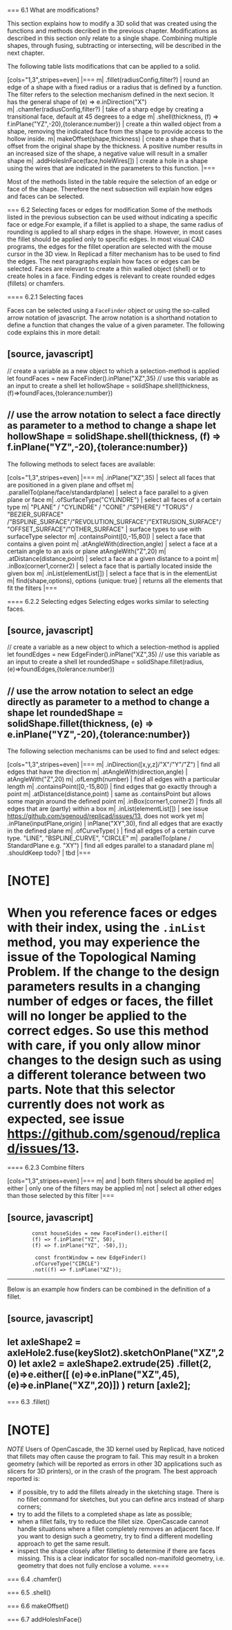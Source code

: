 === 6.1 What are modifications? 

This section explains how to modify a 3D solid that was created using the functions and methods decribed in the previous chapter. Modifications as described in this section only relate to a single shape. Combining multiple shapes, through fusing, subtracting or intersecting, will be described in the next chapter. 

The following table lists modifications that can be applied to a solid. 

[cols="1,3",stripes=even]
|===
m| .fillet(radiusConfig,filter?)                                    | round an edge of a shape with a fixed radius or a radius that is defined by a function. The filter refers to the selection mechanism defined in the next secion. It has the general shape of (e) => e.inDirection("X")  
m| .chamfer(radiusConfig,filter?)                                   | take of a sharp edge by creating a transitional face, default at 45 degrees to a edge
m| .shell(thickness, (f) => f.inPlane("YZ",-20),{tolerance:number}) | create a thin walled object from a shape, removing the indicated face from the shape to provide access to the hollow inside. 
m| makeOffset(shape,thickness)                                      | create a shape that is offset from the original shape by the thickness. A positive number results in an increased size of the shape, a negative value will result in a smaller shape
m| .addHolesInFace(face,holeWires[])                                 | create a hole in a shape using the wires that are indicated in the parameters to this function. 
|===

Most of the methods listed in the table require the selection of an edge or face of the shape. Therefore the next subsection will explain how edges and faces can be selected. 

=== 6.2 Selecting faces or edges for modification
Some of the methods listed in the previous subsection can be used without indicating a specific face or edge.For example, if a fillet is applied to a shape, the same radius of rounding is applied to all sharp edges in the shape. However, in most cases the fillet should be applied only to specific edges. In most visual CAD programs, the edges for the fillet operation are selected with the mouse cursor in the 3D view. In Replicad a filter mechanism has to be used to find the edges. The next paragraphs explain how faces or edges can be selected. Faces are relevant to create a thin walled object (shell) or to create holes in a face. Finding edges is relevant to create rounded edges (fillets) or chamfers.  

==== 6.2.1 Selecting faces

Faces can be selected using a `FaceFinder` object or using the so-called arrow notation of javascript. The arrow notation is a shorthand notation to define a function that changes the value of a given parameter. The following code explains this in more detail:  

[source, javascript]
----
// create a variable as a new object to which a selection-method is applied
let foundFaces = new FaceFinder().inPlane("XZ",35)
// use this variable as an input to create a shell 
let hollowShape = solidShape.shell(thickness, (f)=>foundFaces,{tolerance:number})

// use the arrow notation to select a face directly as parameter to a method to change a shape 
let hollowShape = solidShape.shell(thickness, (f) => f.inPlane("YZ",-20),{tolerance:number})
----

The following methods to select faces are available: 

[cols="1,3",stripes=even]
|===
m| .inPlane("XZ",35)                                                            | select all faces that are positioned in a given plane and offset
m| .parallelTo(plane/face/standardplane)                                        | select a face parallel to a given plane or face
m| .ofSurfaceType("CYLINDRE")                                                   | select all faces of a certain type
m| "PLANE" / "CYLINDRE" / "CONE" /"SPHERE"/ "TORUS" / "BEZIER_SURFACE"       /"BSPLINE_SURFACE"/"REVOLUTION_SURFACE"/"EXTRUSION_SURFACE"/ "OFFSET_SURFACE"/"OTHER_SURFACE"                                                | surface types to use with surfaceType selector 
m| .containsPoint([0,-15,80])                                                   | select a face that contains a given point
m| .atAngleWith(direction,angle)                                                | select a face at a certain angle to an axis or plane atAngleWith("Z",20)
m| .atDistance(distance,point)                                                  | select a face at a given distance to a point 
m| .inBox(corner1,corner2)                                                      | select a face that is partially located inside the given box
m| .inList(elementList[])                                                       | select a face that is in the elementList
m| find(shape,options), options {unique: true}                                  | returns all the elements that fit the filters
|===





==== 6.2.2 Selecting edges
Selecting edges works similar to selecting faces.

[source, javascript]
----
// create a variable as a new object to which a selection-method is applied
let foundEdges = new EdgeFinder().inPlane("XZ",35)
// use this variable as an input to create a shell 
let roundedShape = solidShape.fillet(radius, (e)=>foundEdges,{tolerance:number})

// use the arrow notation to select an edge directly as parameter to a method to change a shape 
let roundedShape = solidShape.fillet(thickness, (e) => e.inPlane("YZ",-20),{tolerance:number})
----

The following selection mechanisms can be used to find and select edges: 

[cols="1,3",stripes=even]
|===
m| .inDirection([x,y,z]/"X"/"Y"/"Z")                     | find all edges that have the direction
m| .atAngleWith(direction,angle)                        | atAngleWith("Z",20)
m| .ofLength(number)                                    | find all edges with a particular length
m| .containsPoint([0,-15,80])                           | find edges that go exactly through a point
m| .atDistance(distance,point)                          | same as .containsPoint but allows some margin around the defined point 
m| .inBox(corner1,corner2)                              | finds all edges that are (partly) within a box
m| .inList(elementList[])                               | see issue https://github.com/sgenoud/replicad/issues/13, does not work yet
m| .inPlane(inputPlane,origin)                          | inPlane("XY",30), find all edges that are exactly in the defined plane
m| .ofCurveType(       )                                | find all edges of a certain curve type. "LINE", "BSPLINE_CURVE", "CIRCLE"
m| .parallelTo(plane / StandardPlane e.g. "XY")         | find all edges parallel to a stanadard plane
m| .shouldKeep todo?                                    | tbd
|===

[NOTE]
====
When you reference faces or edges with their index, using the `.inList` method, you may experience the issue of the Topological Naming Problem. If the change to the design parameters results in a changing number of edges or faces, the fillet will no longer be applied to the correct edges. So use this method with care, if you only allow minor changes to the design such as using a different tolerance between two parts. Note that this selector currently does not work as expected, see issue https://github.com/sgenoud/replicad/issues/13. 
====


==== 6.2.3 Combine filters 

[cols="1,3",stripes=even]
|===
m| and                                                  | both filters should be applied
m| either                                               | only one of the filters may be applied
m| not                                                  | select all other edges than those selected by this filter
|===

[source, javascript]
----        
            const houseSides = new FaceFinder().either([
            (f) => f.inPlane("YZ", 50),
            (f) => f.inPlane("YZ", -50),]);
     
             const frontWindow = new EdgeFinder()
            .ofCurveType("CIRCLE")
            .not((f) => f.inPlane("XZ"));  
----

Below is an example how finders can be combined in the definition of a fillet. 

[source, javascript]
----        
let axleShape2 = axleHole2.fuse(keySlot2).sketchOnPlane("XZ",20)
let axle2 = axleShape2.extrude(25)
            .fillet(2,(e)=>e.either([
                          (e)=>e.inPlane("XZ",45),
                          (e)=>e.inPlane("XZ",20)]) )
return [axle2];
----

=== 6.3 .fillet() 


[NOTE]
====
*NOTE*
Users of OpenCascade, the 3D kernel used by Replicad, have noticed that fillets may often cause the program to fail. This may result in a broken geometry (which will be reported as errors in other 3D applications such as slicers for 3D printers), or in the crash of the program. The best approach reported is: 

* if possible, try to add the fillets already in the sketching stage. There is no fillet command for sketches, but you can define arcs instead of sharp corners;
* try to add the fillets to a completed shape as late as possible;
* when a fillet fails, try to reduce the fillet size. OpenCascade cannot handle situations where a fillet completely removes an adjacent face. If you want to design such a geometry, try to find a different modelling approach to get the same result. 
* inspect the shape closely after filleting to determine if there are faces missing. This is a clear indicator for socalled non-manifold geometry, i.e. geometry that does not fully enclose a volume. 
====

=== 6.4 .chamfer()




=== 6.5 .shell() 



=== 6.6 makeOffset()



=== 6.7 addHolesInFace()


